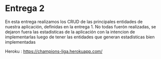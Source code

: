 # Entrega 2 
En esta entrega realizamos los CRUD de las principales entidades de nuestra aplicación, definidas en la entrega 1. No todas fuerón realizadas,  se dejaron fuera las estadisticas de la aplicación con la intencion de implementarlas luego de tener las entidades que generan estadísticas bien implementadas 

Heroku : https://champions-liga.herokuapp.com/
